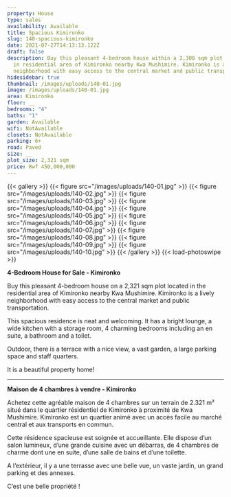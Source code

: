 ```yaml
---
property: House
type: sales
availability: Available
title: Spacious Kimironko
slug: 140-spacious-kimironko
date: 2021-07-27T14:13:13.122Z
draft: false
description: Buy this pleasant 4-bedroom house within a 2,300 sqm plot located
  in residential area of Kimironko nearby Kwa Mushimire. Kimironko is a lively
  neighborhood with easy access to the central market and public transportation.
hidesidebar: true
thumbnail: /images/uploads/140-01.jpg
image: /images/uploads/140-01.jpg
area: Kimironko
floor: __
bedrooms: "4"
baths: "1"
garden: Available
wifi: NotAvailable
closets: NotAvailable
parking: 6+
road: Paved
size: __
plot_size: 2,321 sqm
price: Rwf 450,000,000
---
```

{{< gallery >}}
{{< figure src="/images/uploads/140-01.jpg" >}}
{{< figure src="/images/uploads/140-02.jpg" >}}
{{< figure src="/images/uploads/140-03.jpg" >}}
{{< figure src="/images/uploads/140-04.jpg" >}}
{{< figure src="/images/uploads/140-05.jpg" >}}
{{< figure src="/images/uploads/140-06.jpg" >}}
{{< figure src="/images/uploads/140-07.jpg" >}}
{{< figure src="/images/uploads/140-08.jpg" >}}
{{< figure src="/images/uploads/140-09.jpg" >}}
{{< figure src="/images/uploads/140-10.jpg" >}}
{{< /gallery >}}
{{< load-photoswipe >}}

**4-Bedroom House for Sale - Kimironko**

Buy this pleasant 4-bedroom house on a 2,321 sqm plot located in the residential area of Kimironko nearby Kwa Mushimire. Kimironko is a lively neighborhood with easy access to the central market and public transportation.

This spacious residence is neat and welcoming. It has a bright lounge, a wide kitchen with a storage room, 4 charming bedrooms including an en suite, a bathroom and a toilet.

Outdoor, there is a terrace with a nice view, a vast garden, a large parking space and staff quarters.

It is a beautiful property home!

---

**Maison de 4 chambres à vendre - Kimironko**

Achetez cette agréable maison de 4 chambres sur un terrain de 2.321 m² situé dans le quartier résidentiel de Kimironko à proximité de Kwa Mushimire. Kimironko est un quartier animé avec un accès facile au marché central et aux transports en commun.

Cette résidence spacieuse est soignée et accueillante. Elle dispose d’un salon lumineux, d’une grande cuisine avec un débarras, de 4 chambres de charme dont une en suite, d’une salle de bains et d’une toilette.

A l’extérieur, il y a une terrasse avec une belle vue, un vaste jardin, un grand parking et des annexes.

C’est une belle propriété !